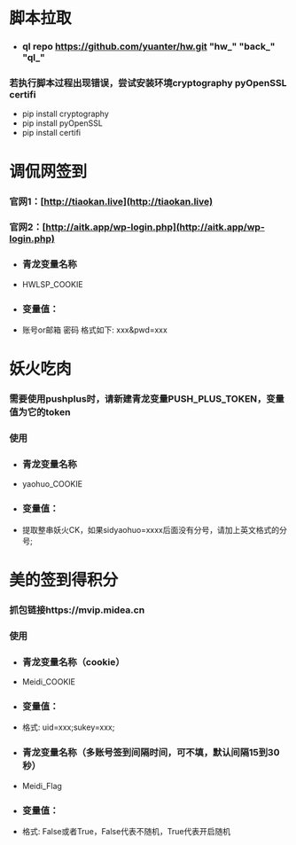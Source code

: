 # 脚本拉取
* ### ql repo https://github.com/yuanter/hw.git "hw_" "back_" "ql_"

### 若执行脚本过程出现错误，尝试安装环境cryptography pyOpenSSL certifi
* pip install cryptography
* pip install pyOpenSSL
* pip install certifi



# 调侃网签到
### 官网1：[http://tiaokan.live](http://tiaokan.live)
### 官网2：[http://aitk.app/wp-login.php](http://aitk.app/wp-login.php)
* ### 青龙变量名称  
* HWLSP_COOKIE
* ### 变量值：  
* 账号or邮箱 密码 格式如下: xxx&pwd=xxx

# 妖火吃肉
### 需要使用pushplus时，请新建青龙变量PUSH_PLUS_TOKEN，变量值为它的token
### 使用
* ### 青龙变量名称  
* yaohuo_COOKIE
* ### 变量值：  
* 提取整串妖火CK，如果sidyaohuo=xxxx后面没有分号，请加上英文格式的分号;

# 美的签到得积分
### 抓包链接https://mvip.midea.cn
### 使用
* ### 青龙变量名称（cookie）  
* Meidi_COOKIE
* ### 变量值：  
* 格式: uid=xxx;sukey=xxx;

* ### 青龙变量名称（多账号签到间隔时间，可不填，默认间隔15到30秒）  
* Meidi_Flag
* ### 变量值：  
* 格式: False或者True，False代表不随机，True代表开启随机
